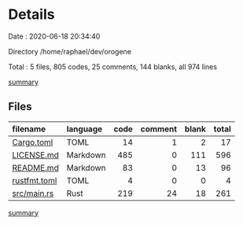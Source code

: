 # Details

Date : 2020-06-18 20:34:40

Directory /home/raphael/dev/orogene

Total : 5 files,  805 codes, 25 comments, 144 blanks, all 974 lines

[summary](results.md)

## Files
| filename | language | code | comment | blank | total |
| :--- | :--- | ---: | ---: | ---: | ---: |
| [Cargo.toml](/Cargo.toml) | TOML | 14 | 1 | 2 | 17 |
| [LICENSE.md](/LICENSE.md) | Markdown | 485 | 0 | 111 | 596 |
| [README.md](/README.md) | Markdown | 83 | 0 | 13 | 96 |
| [rustfmt.toml](/rustfmt.toml) | TOML | 4 | 0 | 0 | 4 |
| [src/main.rs](/src/main.rs) | Rust | 219 | 24 | 18 | 261 |

[summary](results.md)